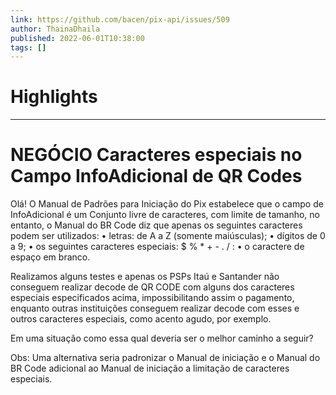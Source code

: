 ```yaml
---
link: https://github.com/bacen/pix-api/issues/509
author: ThainaDhaila
published: 2022-06-01T10:38:00
tags: []
---
```

# Highlights


---
# NEGÓCIO Caracteres especiais no Campo  InfoAdicional de QR Codes 
Olá! O Manual de Padrões para Iniciação do Pix estabelece que o campo de InfoAdicional é um Conjunto livre de caracteres, com limite de tamanho, no entanto, o Manual do BR Code diz que apenas os seguintes caracteres podem ser utilizados: • letras: de A a Z (somente maiúsculas); • dígitos de 0 a 9; • os seguintes caracteres especiais: $ % * + - . / : • o caractere de espaço em branco.

Realizamos alguns testes e apenas os PSPs Itaú e Santander não conseguem realizar decode de QR CODE com alguns dos caracteres especiais especificados acima, impossibilitando assim o pagamento, enquanto outras instituições conseguem realizar decode com esses e outros caracteres especiais, como acento agudo, por exemplo.

Em uma situação como essa qual deveria ser o melhor caminho a seguir?

Obs: Uma alternativa seria padronizar o Manual de iniciação e o Manual do BR Code adicional ao Manual de iniciação a limitação de caracteres especiais.